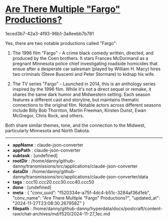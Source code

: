 # [Are There Multiple "Fargo" Productions?](https://claude.ai/chat/f520334e-a75f-4dc4-b51c-3284af36d1eb)

1eced3b7-42a3-4f93-96b1-3a8eebb7b781

 Yes, there are two notable productions called "Fargo":

1. The 1996 film "Fargo" - A crime black comedy written, directed, and produced by the Coen brothers. It stars Frances McDormand as a pregnant Minnesota police chief investigating roadside homicides that ensue after a desperate car salesman (played by William H. Macy) hires two criminals (Steve Buscemi and Peter Stormare) to kidnap his wife.

2. The TV series "Fargo" - Launched in 2014, this is an anthology series inspired by the 1996 film. While it's not a direct sequel or remake, it shares the same dark humor and Midwestern setting. Each season features a different cast and storyline, but maintains thematic connections to the original film. Notable actors across different seasons include Billy Bob Thornton, Martin Freeman, Kirsten Dunst, Ewan McGregor, Chris Rock, and others.

Both share similar themes, tone, and the connection to the Midwest, particularly Minnesota and North Dakota.

---

* **appName** : claude-json-converter
* **appPath** : claude-json-converter
* **subtask** : [undefined]
* **rootDir** : /home/danny/github-danny/transmissions/src/applications/claude-json-converter
* **dataDir** : /home/danny/github-danny/transmissions/src/applications/claude-json-converter/data
* **tags** : ccc10.ccc20.ccc30.ccc40.ccc50
* **done** : [undefined]
* **meta** : {
  "conv_uuid": "f520334e-a75f-4dc4-b51c-3284af36d1eb",
  "conv_name": "Are There Multiple \"Fargo\" Productions?",
  "updated_at": "2024-11-27T23:08:30.267958Z"
}
* **filepath** : /home/danny/github-danny/hyperdata/docs/postcraft/content-raw/chat-archives/md/f520/2024-11-27_1ec.md